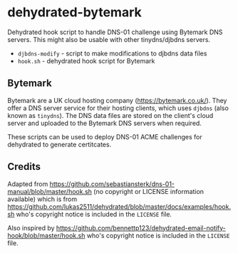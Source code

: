 # dehydrated-bytemark

Dehydrated hook script to handle DNS-01 challenge using Bytemark DNS servers.
This might also be usable with other tinydns/djbdns servers.

 * `djbdns-modify` - script to make modifications to djbdns data files
 * `hook.sh` - dehydrated hook script for Bytemark

## Bytemark

Bytemark are a UK cloud hosting company (https://bytemark.co.uk/).
They offer a DNS server service for their hosting clients, which uses `djbdns` (also known as `tinydns`).
The DNS data files are stored on the client's cloud server and uploaded to the Bytemark DNS servers when required.

These scripts can be used to deploy DNS-01 ACME challenges for dehydrated to generate certitcates.

## Credits
Adapted from https://github.com/sebastiansterk/dns-01-manual/blob/master/hook.sh
(no copyright or LICENSE information available)
which is from https://github.com/lukas2511/dehydrated/blob/master/docs/examples/hook.sh
who's copyright notice is included in the `LICENSE` file.

Also inspired by https://github.com/bennettp123/dehydrated-email-notify-hook/blob/master/hook.sh
who's copyright notice is included in the `LICENSE` file.
